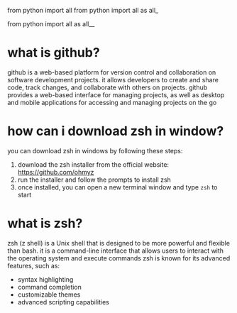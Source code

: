 from python import all
from python import all as all_

from python import all as all__

what is github?
====================
github is a web-based platform for version control and collaboration on software development projects. it allows developers to
create and share code, track changes, and collaborate with others on projects. github provides a web-based
interface for managing projects, as well as desktop and mobile applications for accessing and managing projects on the go


how can i download zsh in window?
=====================================
you can download zsh in windows by following these steps:
1. download the zsh installer from the official website: https://github.com/ohmyz
2. run the installer and follow the prompts to install zsh
3. once installed, you can open a new terminal window and type `zsh` to start


what is zsh?
================
zsh (z shell) is a Unix shell that is designed to be more powerful and flexible than
bash. it is a command-line interface that allows users to interact with the operating system and execute commands
zsh is known for its advanced features, such as:
* syntax highlighting
* command completion
* customizable themes
* advanced scripting capabilities



